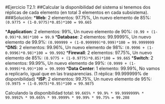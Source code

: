 #Ejercicio T2.1:
##Calcular la disponibilidad del sistema si tenemos dos réplicas de cada elemento (en total 3 elementos en cada subsistema).
###Solución:
***Web**: 2 elementos: 97.75%, Un nuevo elemento de 85%: `(0.9775 + (1-0.9775)*0.85)*100 = 99.665`

***Application**: 2 elementos: 99%, Un nuevo elemento de 90%: `(0.99 + (1-0.99)*0.90)*100 = 99.9`
***Database**: 2 elementos: 99.9999%, Un nuevo elemento de 99.9%: `(0.999999 + (1-0.999999)*0.999)*100 = 99.9999999`
***DNS**: 2 elementos: 99.96%, Un nuevo elemento de 98%: `(0.9996 + (1-0.9996)*0.98)*100 = 99.9992`
***Firewall**: 2 elementos: 97.75%, Un nuevo elemento de 85%: `(0.9775 + (1-0.9775)*0.85)*100 = 99.665`
***Switch**: 2 elementos: 99.99%, Un nuevo elemento de 99%: `(0.9999 + (1-0.9999)*0.99)*100 = 99.9999`
***Data Center**: 1 elemento: 99.99%, No vamos a replicarlo, igual que en las trasparencias. (1 réplica: 99.999999% de disponibilidad)
***ISP**: 2 elementos: 99.75%, Un nuevo elemento de 95%: `(0.9975 + (1-0.9975)*0.95)*100 = 99.9875`

Calculando la disponibilidad total:
`99.665% * 99.9% * 99.9999999% * 99.9992% * 99.665% * 99.9999% * 99.99% * 99.75% = 99.208`

